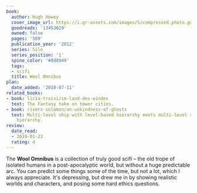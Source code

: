 ```yaml
---
book:
  author: Hugh Howey
  cover_image_url: https://i.gr-assets.com/images/S/compressed.photo.goodreads.com/books/1349614200l/13453029.jpg
  goodreads: '13453029'
  owned: false
  pages: '509'
  publication_year: '2012'
  series: Silo
  series_position: '1'
  spine_color: '#8d8949'
  tags:
  - scifi
  title: Wool Omnibus
plan:
  date_added: '2018-07-11'
related_books:
- book: licia-troisi/im-land-des-windes
  text: The Fantasy take on tower cities.
- book: rivers-solomon/an-unkindness-of-ghosts
  text: Multi-level ship with level-based hierarchy meets multi-level silo with level-based
    hierarchy.
review:
  date_read:
  - 2019-01-23
  rating: 4
---
```


The **Wool Omnibus** is a collection of truly good scifi – the old trope of isolated humans in a post-apocalyptic world, but without a huge predictable arc. You can predict some things some of the time, but not a lot, which I always appreciate. It's depressing, but drew me in by showing realistic worlds and characters, and posing some hard ethics questions.
